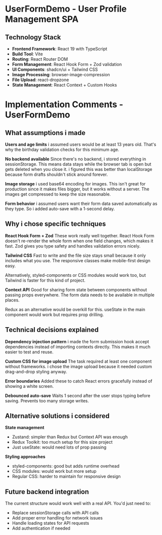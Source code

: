 # UserFormDemo - User Profile Management SPA

## Technology Stack

- **Frontend Framework**: React 19 with TypeScript
- **Build Tool**: Vite
- **Routing**: React Router DOM
- **Form Management**: React Hook Form + Zod validation
- **UI Components**: shadcn/ui + Tailwind CSS
- **Image Processing**: browser-image-compression
- **File Upload**: react-dropzone
- **State Management**: React Context + Custom Hooks

# Implementation Comments - UserFormDemo

## What assumptions i made

**Users and age limits**
i assumed users would be at least 13 years old. That's why the birthday validation checks for this minimum age.

**No backend available**
Since there's no backend, i stored everything in sessionStorage. This means data stays while the browser tab is open but gets deleted when you close it. i figured this was better than localStorage because form drafts shouldn't stick around forever.

**Image storage**
i used base64 encoding for images. This isn't great for production since it makes files bigger, but it works without a server. The images get compressed to keep the size reasonable.

**Form behavior**
i assumed users want their form data saved automatically as they type. So i added auto-save with a 1-second delay.

## Why i chose specific techniques

**React Hook Form + Zod**
These work really well together. React Hook Form doesn't re-render the whole form when one field changes, which makes it fast. Zod gives you type safety and handles validation errors nicely.

**Tailwind CSS**
Fast to write and the file size stays small because it only includes what you use. The responsive classes make mobile-first design easy.

Alternatively, styled-components or CSS modules would work too, but Tailwind is faster for this kind of project.

**Context API**
Good for sharing form state between components without passing props everywhere. The form data needs to be available in multiple places.

Redux as an alternative would be overkill for this. useState in the main component would work but requires prop drilling.

## Technical decisions explained

**Dependency injection pattern**
i made the form submission hook accept dependencies instead of importing contexts directly. This makes it much easier to test and reuse.

**Custom CSS for image upload**
The task required at least one component without frameworks. i chose the image upload because it needed custom drag-and-drop styling anyway.

**Error boundaries**
Added these to catch React errors gracefully instead of showing a white screen.

**Debounced auto-save**
Waits 1 second after the user stops typing before saving. Prevents too many storage writes.

## Alternative solutions i considered

**State management**
- Zustand: simpler than Redux but Context API was enough
- Redux Toolkit: too much setup for this size project
- Just useState: would need lots of prop passing

**Styling approaches**
- styled-components: good but adds runtime overhead
- CSS modules: would work but more setup
- Regular CSS: harder to maintain for responsive design

## Future backend integration
The current structure would work well with a real API. You'd just need to:
- Replace sessionStorage calls with API calls
- Add proper error handling for network issues
- Handle loading states for API requests
- Add authentication if needed
